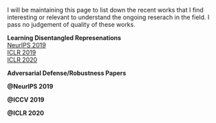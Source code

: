 I will be maintaining this page to list down the recent works that I find interesting or relevant to understand the ongoing reserach in the field. I pass no judgement of quality of these works.

**Learning Disentangled Represenations**  
[NeurIPS 2019](Disentangled_updates.md)  
[ICLR 2019](disentangled_iclr_2019.md)  
[ICLR 2020](disentanglement_iclr_20t.md)

**Adversarial Defense/Robustness Papers**

**@NeurIPS 2019**  



**@ICCV 2019**


**@ICLR 2020**






